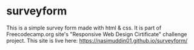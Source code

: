 # surveyform
This is a simple survey form made with html &amp; css.
It is part of Freecodecamp.org site's "Responsive Web Design Cirtificate" challenge project. 
This site is live here: https://nasimuddin01.github.io/surveyform/
